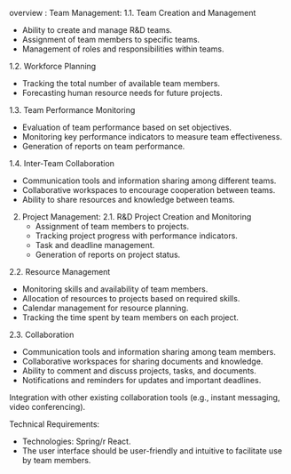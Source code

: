 overview :
Team Management:
1.1. Team Creation and Management
   - Ability to create and manage R&D teams.
   - Assignment of team members to specific teams.
   - Management of roles and responsibilities within teams.

1.2. Workforce Planning
   - Tracking the total number of available team members.
   - Forecasting human resource needs for future projects.

1.3. Team Performance Monitoring
   - Evaluation of team performance based on set objectives.
   - Monitoring key performance indicators to measure team effectiveness.
   - Generation of reports on team performance.

1.4. Inter-Team Collaboration
   - Communication tools and information sharing among different teams.
   - Collaborative workspaces to encourage cooperation between teams.
   - Ability to share resources and knowledge between teams.

2. Project Management:
2.1. R&D Project Creation and Monitoring
   - Assignment of team members to projects.
   - Tracking project progress with performance indicators.
   - Task and deadline management.
   - Generation of reports on project status.

2.2. Resource Management
   - Monitoring skills and availability of team members.
   - Allocation of resources to projects based on required skills.
   - Calendar management for resource planning.
   - Tracking the time spent by team members on each project.

2.3. Collaboration
   - Communication tools and information sharing among team members.
   - Collaborative workspaces for sharing documents and knowledge.
   - Ability to comment and discuss projects, tasks, and documents.
   - Notifications and reminders for updates and important deadlines.

Integration with other existing collaboration tools (e.g., instant messaging, video conferencing).

Technical Requirements:
   - Technologies: Spring/r React.
   - The user interface should be user-friendly and intuitive to facilitate use by team members.
